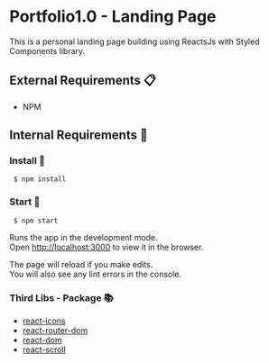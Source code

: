 # Portfolio1.0 - Landing Page
This is a personal landing page building using ReactsJs with Styled Components library.
## External Requirements 📋
 * NPM
## Internal Requirements 👾
### Install 🔧
     $ npm install 
### Start 🚀
     $ npm start 
Runs the app in the development mode.\
Open [http://localhost:3000](http://localhost:3000) to view it in the browser.

The page will reload if you make edits.\
You will also see any lint errors in the console.
### Third Libs - Package 📚
* [react-icons](https://react-icons.github.io/react-icons/)
* [react-router-dom](https://reactrouter.com/web/guides/quick-start) 
* [react-dom](https://reactrouter.com/)
* [react-scroll](https://www.npmjs.com/package/react-scroll)
